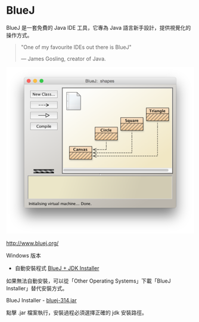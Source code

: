 # BlueJ

BlueJ 是一套免費的 Java IDE 工具，它專為 Java 語言新手設計，提供視覺化的操作方式。

> "One of my favourite IDEs out there is BlueJ"
> 
> — James Gosling, creator of Java.

![](bluej-main.png)

http://www.bluej.org/

Windows 版本

* 自動安裝程式 [BlueJ + JDK Installer](http://www.bluej.org/download/files/bluej-bundled-314.msi)

如果無法自動安裝，可以從「Other Operating Systems」下載「BlueJ Installer」替代安裝方式。


BlueJ Installer - [bluej-314.jar](http://www.bluej.org/download/files/bluej-314.jar)

點擊 .jar 檔案執行，安裝過程必須選擇正確的 jdk 安裝路徑。